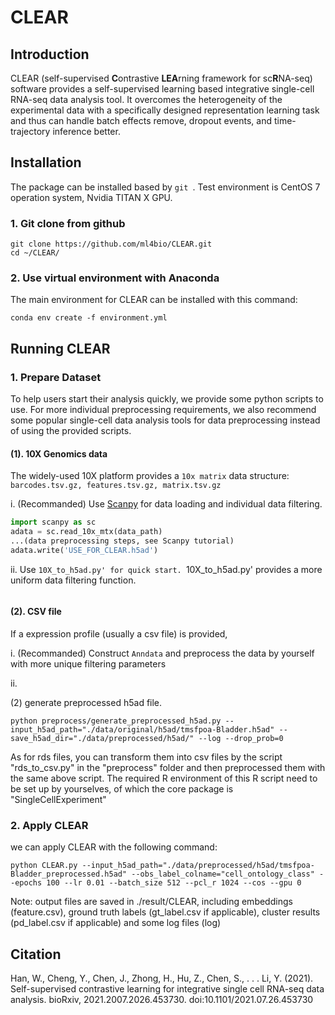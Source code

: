 # CLEAR

## Introduction

CLEAR (self-supervised **C**ontrastive **LEA**rning framework for sc**R**NA-seq) software provides a self-supervised learning based integrative single-cell RNA-seq data analysis tool. It overcomes the heterogeneity of the experimental data with a specifically designed representation learning task and thus can handle batch effects remove, dropout events, and time-trajectory inference better.

## Installation

The package can be installed based by `git `. Test environment is CentOS 7 operation system, Nvidia TITAN X GPU.

### 1. Git clone from github

```
git clone https://github.com/ml4bio/CLEAR.git
cd ~/CLEAR/
```

### 2. Use virtual environment with Anaconda
The main environment for CLEAR can be installed with this command:
```
conda env create -f environment.yml
```

## Running CLEAR

### 1. Prepare Dataset

To help users start their analysis quickly, we provide some python scripts to use. For more individual preprocessing requirements, we also recommend some popular single-cell data analysis tools for data preprocessing instead of using the provided scripts.

#### (1). 10X Genomics data

The widely-used 10X platform provides a `10x matrix` data structure: `barcodes.tsv.gz, features.tsv.gz, matrix.tsv.gz`

i. (Recommanded) Use [Scanpy](https://scanpy-tutorials.readthedocs.io/) for data loading and individual data filtering.

```python
import scanpy as sc
adata = sc.read_10x_mtx(data_path)
...(data preprocessing steps, see Scanpy tutorial)
adata.write('USE_FOR_CLEAR.h5ad')
```

ii. Use `10X_to_h5ad.py' for quick start. `10X_to_h5ad.py' provides a more uniform data filtering function.

```python

```

#### (2). CSV file

If a expression profile (usually a csv file) is provided, 

i. (Recommanded) Construct `Anndata` and preprocess the data by yourself with more unique filtering parameters

ii. 

(2) generate preprocessed h5ad file.
```
python preprocess/generate_preprocessed_h5ad.py --input_h5ad_path="./data/original/h5ad/tmsfpoa-Bladder.h5ad" --save_h5ad_dir="./data/preprocessed/h5ad/" --log --drop_prob=0
```
As for rds files, you can transform them into csv files by the script "rds_to_csv.py" in the "preprocess" folder and then preprocessed them with the same above script.
The required R environment of this R script need to be set up by yourselves, of which the core package is "SingleCellExperiment"

### 2. Apply CLEAR

we can apply CLEAR with the following command:
```
python CLEAR.py --input_h5ad_path="./data/preprocessed/h5ad/tmsfpoa-Bladder_preprocessed.h5ad" --obs_label_colname="cell_ontology_class" --epochs 100 --lr 0.01 --batch_size 512 --pcl_r 1024 --cos --gpu 0
```
Note: output files are saved in ./result/CLEAR, including embeddings (feature.csv), ground truth labels (gt_label.csv if applicable), cluster results (pd_label.csv if applicable) and some log files (log)


## Citation

Han, W., Cheng, Y., Chen, J., Zhong, H., Hu, Z., Chen, S., . . . Li, Y. (2021). Self-supervised contrastive learning for integrative single cell RNA-seq data analysis. bioRxiv, 2021.2007.2026.453730. doi:10.1101/2021.07.26.453730

